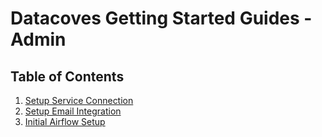 # Datacoves Getting Started Guides - Admin

## Table of Contents
1. [Setup Service Connection](reference/admin-menu/service_connections.md)
2. [Setup Email Integration](reference/admin-menu/integrations.md)
3. [Initial Airflow Setup](how-tos/airflow/initial-setup.md)
